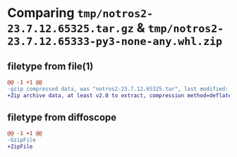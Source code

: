 # Comparing `tmp/notros2-23.7.12.65325.tar.gz` & `tmp/notros2-23.7.12.65333-py3-none-any.whl.zip`

## filetype from file(1)

```diff
@@ -1 +1 @@
-gzip compressed data, was "notros2-23.7.12.65325.tar", last modified: Wed Jul 12 06:53:25 2023, max compression
+Zip archive data, at least v2.0 to extract, compression method=deflate
```

## filetype from diffoscope

```diff
@@ -1 +1 @@
-GzipFile
+ZipFile
```

